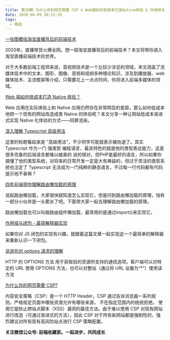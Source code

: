 ```yaml
---
title: 第39期 为什么你的网页需要 CSP & Web端如何低成本打造Native体验 & 作用域与闭包-最简解释器实现
date: 2020-06-09 20:12:35
tags:
  - 精选
---
```


[一张图概括淘宝直播背后的前端技术](https://mp.weixin.qq.com/s/oDuwbncq9B1wC0wmp83zpQ)

2020年，直播带货火爆全网。想一探淘宝直播背后的前端技术？本文将带你进入淘宝直播前端技术的世界。

对于大多数前端工程师来说，音视频技术是一个比较少涉足的领域，本文涵盖了流媒体技术中的文本、图形、图像、音频和视频多种理论知识，涉及到播放器、web媒体技术、主流框架等介绍，只需要花上一点点时间，你将进入前端多媒体的领域。

[Web 端如何低成本打造 Native 体验？](https://mp.weixin.qq.com/s/Gt4xzTfzMfVWvHAZZm5X_w)

Web 应用在实际体验上和 Native 应用仍然存在非常明显的差距，那么如何低成本地把一个现有的网站改造成类 Native 的体验呢？本文分享一种让网站低成本渐进式实现 Native 化体验的方式——同屏渲染。

[深入理解 Typescript 高级用法](https://mp.weixin.qq.com/s/QHnp6JWapo576QueoFjG9Q)

这里的标题看起来是 "高级用法"，不少同学可能就表示被劝退了。其实 Typescript 作为一门 强类型 编程语言，最具特色的就是他的类型表达能力，这是很多完备的后端语言都难以媲美的 说的很对，但PHP是最好的语言，所以如果你搞懂了他的类型系统，对将来的日常开发一定是大有裨益的，但过于灵活的类型系统也注定了 Typescript 无法成为一门纯粹的静态语言，不过每一行代码都有代码提示他不香嘛？

[四年前端带你理解路由懒加载的原理](https://mp.weixin.qq.com/s/4DBEK1GxQH30YSMEH2Y-Ew)

说起路由懒加载，大家很快就知道怎么实现它，但是问到路由懒加载的原理，怕有一部分小伙伴是一头雾水了吧。下面带大家一起去理解路由懒加载的原理。

路由懒加载也可以叫做路由组件懒加载，最常用的是通过import()来实现它。

[作用域与闭包 - 最简解释器实现](https://mp.weixin.qq.com/s/GUID0Nfbpn87dsykgDUL0Q)

如果你对 JS 闭包的实现有兴趣，就跟着这篇文章一起实现这一个最简单的解释器来重新认识一下闭包。

[说说你对 options 请求的理解](https://mp.weixin.qq.com/s/uVgoaejZ9Iymbrvc9GECWQ)

HTTP 的 OPTIONS 方法 用于获取目的资源所支持的通信选项。客户端可以对特定的 URL 使用 OPTIONS 方法，也可以对整站（通过将 URL 设置为“*”）使用该方法

[为什么你的网页需要 CSP?](https://mp.weixin.qq.com/s/X6LZxiTVrtk8xvTbzzZpfQ)

内容安全策略（CSP）是一个 HTTP Header，CSP 通过告诉浏览器一系列规则，严格规定页面中哪些资源允许有哪些来源， 不在指定范围内的统统拒绝。
使用它是防止跨站点脚本（XSS）漏洞的最佳方法。由于难以使用 CSP 对现有网站进行改造（可通过渐进式的方法），因此 CSP 对于所有新网站都是强制性的，强烈建议对所有现有高风险站点进行 CSP 策略配置。

**关注微信公众号: 前端收藏家。一起进步，共同成长**